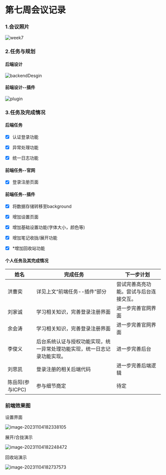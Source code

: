 # 第七周会议记录



### 1.会议照片

![week7](week7.JPG)





### 2.任务与规划

#### 后端设计

![backendDesgin](backendDesign.JPG)



#### 前端设计--插件

![plugin](week7efc/plugin.JPG)





### 3.任务及完成情况

#### 后端任务

- [x] 认证登录功能
- [x] 异常处理功能
- [x] 统一日志功能



#### 前端任务--官网

- [x] 登录注册页面



#### 前端任务--插件

- [x] 将数据存储转移至background
- [x] 增加设置页面
- [x] 增加基础设置功能(字体大小，颜色等)
- [x] 增加笔记收拢/展开功能
- [x] *增加回收站功能



#### 个人任务及其完成情况

| 姓名             | 完成任务                                                     | 下一步计划                             |
| ---------------- | ------------------------------------------------------------ | -------------------------------------- |
| 洪曹奕           | 详见上文“前端任务--插件”部分                                 | 尝试完善高亮功能。尝试与后台连接交互。 |
| 刘家诚           | 学习相关知识，完善登录注册界面                               | 进一步完善官网界面                     |
| 余会涛           | 学习相关知识，完善登录注册界面                               | 进一步完善官网界面                     |
| 李俊义           | 后台系统认证与授权功能实现，统一异常处理功能实现，统一日志记录功能实现。 | 进一步完善后台                         |
| 刘思凯           | 登录注册的相关后端代码                                       | 进一步完善后端逻辑                     |
| 陈岳阳(参与ICPC) | 参与细节商定                                                 | 待定                                   |



### 前端效果图

设置界面

![image-20231104182338105](week7efc\image-20231104182338105.png)



展开/合拢演示

![image-20231104182248472](week7efc\image-20231104182248472.png)





回收站演示

![image-20231104182737573](week7efc\image-20231104182737573.png)

